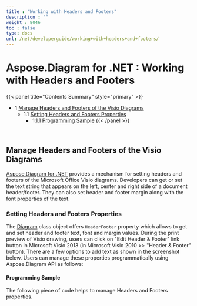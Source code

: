 ```yaml
---
title : "Working with Headers and Footers" 
description : "" 
weight : 8046 
toc : false
type: docs
url: /net/developerguide/working+with+headers+and+footers/
---
```


# Aspose.Diagram for .NET : Working with Headers and Footers


{{< panel title="Contents Summary" style="primary" >}}
*   1 [Manage Headers and Footers of the Visio Diagrams](#manage-headers-and-footers-of-the-visio-diagrams)
    *   1.1 [Setting Headers and Footers Properties](#setting-headers-and-footers-properties)
        *   1.1.1 [Programming Sample](#programming-sample)
{{< /panel >}}
 

 

## Manage Headers and Footers of the Visio Diagrams

[Aspose.Diagram for .NET](http://www.aspose.com/.net/diagram-component.aspx) provides a mechanism for setting headers and footers of the Microsoft Office Visio diagrams. Developers can get or set the text string that appears on the left, center and right side of a document header/footer. They can also set header and footer margin along with the font properties of the text.

### Setting Headers and Footers Properties

The [Diagram](http://www.aspose.com/api/net/diagram/aspose.diagram/diagram) class object offers `HeaderFooter` property which allows to get and set header and footer text, font and margin values. During the print preview of Visio drawing, users can click on "Edit Header & Footer" link button in Microsoft Visio 2013 (in Microsoft Visio 2010 >> "Header & Footer" button). There are a few options to add text as shown in the screenshot below. Users can manage these properties programmatically using Aspose.Diagram API as follows:

#### Programming Sample

The following piece of code helps to manage Headers and Footers properties.

